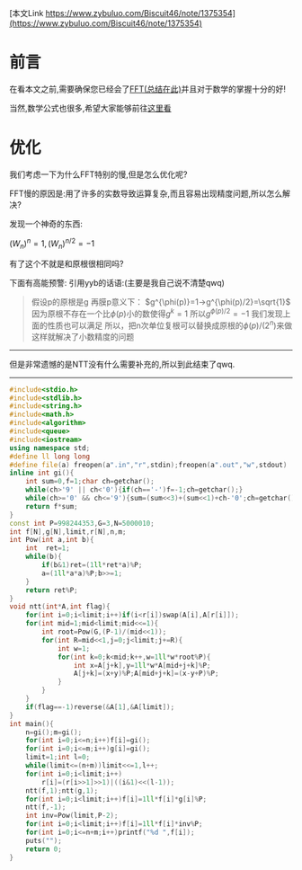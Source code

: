 [本文Link https://www.zybuluo.com/Biscuit46/note/1375354](https://www.zybuluo.com/Biscuit46/note/1375354)

# 前言
在看本文之前,需要确保您已经会了[FFT(总结在此)](https://www.zybuluo.com/Biscuit46/note/1375083)并且对于数学的掌握十分的好!  

当然,数学公式也很多,希望大家能够前往[这里看](https://www.zybuluo.com/Biscuit46/note/1375354)

# 优化
我们考虑一下为什么FFT特别的慢,但是怎么优化呢?

FFT慢的原因是:用了许多的实数导致运算复杂,而且容易出现精度问题,所以怎么解决?

发现一个神奇的东西:

$(W_n)^n=1,(W_n)^{n/2}=-1$

有了这个不就是和原根很相同吗?

下面有高能预警:
引用yyb的话语:(主要是我自己说不清楚qwq)

> 假设p的原根是g
> 再膜p意义下：
> $g^{\phi(p)}=1->g^{\phi(p)/2}=\sqrt{1}$
> 因为原根不存在一个比$\phi(p)$小的数使得$g^k=1$
> 所以$g^{\phi(p)/2}=−1$
> 我们发现上面的性质也可以满足
> 所以，把n次单位复根可以替换成原根的$\phi(p)/(2^n)$来做
> 这样就解决了小数精度的问题

--------

但是非常遗憾的是NTT没有什么需要补充的,所以到此结束了qwq.

--------

```cpp
#include<stdio.h>
#include<stdlib.h>
#include<string.h>
#include<math.h>
#include<algorithm>
#include<queue>
#include<iostream>
using namespace std;
#define ll long long
#define file(a) freopen(a".in","r",stdin);freopen(a".out","w",stdout)
inline int gi(){
    int sum=0,f=1;char ch=getchar();
    while(ch>'9' || ch<'0'){if(ch=='-')f=-1;ch=getchar();}
    while(ch>='0' && ch<='9'){sum=(sum<<3)+(sum<<1)+ch-'0';ch=getchar();}
    return f*sum;
}
const int P=998244353,G=3,N=5000010;
int f[N],g[N],limit,r[N],n,m;
int Pow(int a,int b){
    int  ret=1;
    while(b){
        if(b&1)ret=(1ll*ret*a)%P;
        a=(1ll*a*a)%P;b>>=1;
    }
    return ret%P;
}
void ntt(int*A,int flag){
    for(int i=0;i<limit;i++)if(i<r[i])swap(A[i],A[r[i]]);
    for(int mid=1;mid<limit;mid<<=1){
        int root=Pow(G,(P-1)/(mid<<1));
        for(int R=mid<<1,j=0;j<limit;j+=R){
            int w=1;
            for(int k=0;k<mid;k++,w=1ll*w*root%P){
                int x=A[j+k],y=1ll*w*A[mid+j+k]%P;
                A[j+k]=(x+y)%P;A[mid+j+k]=(x-y+P)%P;
            }
        }
    }
    if(flag==-1)reverse(&A[1],&A[limit]);
}
int main(){
    n=gi();m=gi();
    for(int i=0;i<=n;i++)f[i]=gi();
    for(int i=0;i<=m;i++)g[i]=gi();
    limit=1;int l=0;
    while(limit<=(n+m))limit<<=1,l++;
    for(int i=0;i<limit;i++)
        r[i]=(r[i>>1]>>1)|((i&1)<<(l-1));
    ntt(f,1);ntt(g,1);
    for(int i=0;i<limit;i++)f[i]=1ll*f[i]*g[i]%P;
    ntt(f,-1);
    int inv=Pow(limit,P-2);
    for(int i=0;i<limit;i++)f[i]=1ll*f[i]*inv%P;
    for(int i=0;i<=n+m;i++)printf("%d ",f[i]);
    puts("");
    return 0;
}
```








